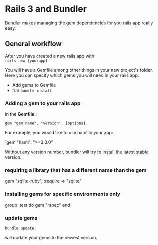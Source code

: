 # Rails 3 and Bundler

Bundler makes managing the gem dependencies for you rails app really easy.

## General workflow

After you have created a new rails app with  
`rails new [yourapp]`

You will have a Gemfile among other things in your new project's folder.
Here you can specify which gems you will need in your rails app.

* Add gems to Gemfile
* run `bundle install`

### Adding a gem to your rails app

in the __Gemfile__ :

`gem "gem name", "version", [options]`

For example, you would like to use haml in your app:

`gem "haml". ">=3.0.0"

Without any version number, bundler will try to install the latest stable version.

### requiring a library that has a different name than the gem

gem "sqlite-ruby", :require => "sqlite"

### Installing gems for specific environments only

group :test do
  gem "rspec"
end

### update gems

`bundle update`

will update your gems to the newest version.
